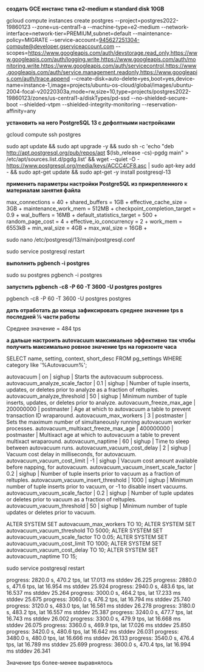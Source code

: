 **создать GCE инстанс типа e2-medium и standard disk 10GB**

gcloud compute instances create postgres --project=postgres2022-19860123 --zone=us-central1-a --machine-type=e2-medium --network-interface=network-tier=PREMIUM,subnet=default --maintenance-policy=MIGRATE --service-account=945627251304-compute@developer.gserviceaccount.com --scopes=https://www.googleapis.com/auth/devstorage.read_only,https://www.googleapis.com/auth/logging.write,https://www.googleapis.com/auth/monitoring.write,https://www.googleapis.com/auth/servicecontrol,https://www.googleapis.com/auth/service.management.readonly,https://www.googleapis.com/auth/trace.append --create-disk=auto-delete=yes,boot=yes,device-name=instance-1,image=projects/ubuntu-os-cloud/global/images/ubuntu-2004-focal-v20220303a,mode=rw,size=10,type=projects/postgres2022-19860123/zones/us-central1-a/diskTypes/pd-ssd --no-shielded-secure-boot --shielded-vtpm --shielded-integrity-monitoring --reservation-affinity=any

**установить на него PostgreSQL 13 с дефолтными настройками**

gcloud compute ssh postgres

sudo apt update && sudo apt upgrade -y && sudo sh -c 'echo "deb http://apt.postgresql.org/pub/repos/apt $(lsb_release -cs)-pgdg main" > /etc/apt/sources.list.d/pgdg.list' && wget --quiet -O - https://www.postgresql.org/media/keys/ACCC4CF8.asc | sudo apt-key add - && sudo apt-get update && sudo apt-get -y install postgresql-13

**применить параметры настройки PostgreSQL из прикрепленного к материалам занятия файла**

max_connections = 40 +
shared_buffers = 1GB +
effective_cache_size = 3GB +
maintenance_work_mem = 512MB +
checkpoint_completion_target = 0.9 +
wal_buffers = 16MB +
default_statistics_target = 500 +
random_page_cost = 4 +
effective_io_concurrency = 2 +
work_mem = 6553kB +
min_wal_size = 4GB +
max_wal_size = 16GB +

sudo nano /etc/postgresql/13/main/postgresql.conf

sudo service postgresql restart

**выполнить pgbench -i postgres**

sudo su postgres
pgbench -i postgres

**запустить pgbench -c8 -P 60 -T 3600 -U postgres postgres**

pgbench -c8 -P 60 -T 3600 -U postgres postgres

**дать отработать до конца**
**зафиксировать среднее значение tps в последней ⅙ части работы**

Среднее значение = 484 tps

**а дальше настроить autovacuum максимально эффективно**
**так чтобы получить максимально ровное значение tps на горизонте часа**

SELECT name, setting, context, short_desc FROM pg_settings WHERE category like '%Autovacuum%';

autovacuum                            | on        | sighup     | Starts the autovacuum subprocess.
 autovacuum_analyze_scale_factor       | 0.1       | sighup     | Number of tuple inserts, updates, or deletes prior to analyze as a fraction of reltuples.
 autovacuum_analyze_threshold          | 50        | sighup     | Minimum number of tuple inserts, updates, or deletes prior to analyze.
 autovacuum_freeze_max_age             | 200000000 | postmaster | Age at which to autovacuum a table to prevent transaction ID wraparound.
 autovacuum_max_workers                | 3         | postmaster | Sets the maximum number of simultaneously running autovacuum worker processes.
 autovacuum_multixact_freeze_max_age   | 400000000 | postmaster | Multixact age at which to autovacuum a table to prevent multixact wraparound.
 autovacuum_naptime                    | 60        | sighup     | Time to sleep between autovacuum runs.
 autovacuum_vacuum_cost_delay          | 2         | sighup     | Vacuum cost delay in milliseconds, for autovacuum.
 autovacuum_vacuum_cost_limit          | -1        | sighup     | Vacuum cost amount available before napping, for autovacuum.
 autovacuum_vacuum_insert_scale_factor | 0.2       | sighup     | Number of tuple inserts prior to vacuum as a fraction of reltuples.
 autovacuum_vacuum_insert_threshold    | 1000      | sighup     | Minimum number of tuple inserts prior to vacuum, or -1 to disable insert vacuums.
 autovacuum_vacuum_scale_factor        | 0.2       | sighup     | Number of tuple updates or deletes prior to vacuum as a fraction of reltuples.
 autovacuum_vacuum_threshold           | 50        | sighup     | Minimum number of tuple updates or deletes prior to vacuum.


ALTER SYSTEM SET autovacuum_max_workers TO 10;
ALTER SYSTEM SET autovacuum_vacuum_threshold TO 5000;
ALTER SYSTEM SET autovacuum_vacuum_scale_factor TO 0.05;
ALTER SYSTEM SET autovacuum_vacuum_cost_limit TO 1000;
ALTER SYSTEM SET autovacuum_vacuum_cost_delay TO 10;
ALTER SYSTEM SET autovacuum_naptime TO 15;

sudo service postgresql restart

progress: 2820.0 s, 470.2 tps, lat 17.013 ms stddev 26.225
progress: 2880.0 s, 471.6 tps, lat 16.954 ms stddev 25.924
progress: 2940.0 s, 483.6 tps, lat 16.537 ms stddev 25.264
progress: 3000.0 s, 464.2 tps, lat 17.233 ms stddev 25.675
progress: 3060.0 s, 476.2 tps, lat 16.794 ms stddev 25.740
progress: 3120.0 s, 483.0 tps, lat 16.561 ms stddev 26.278
progress: 3180.0 s, 483.2 tps, lat 16.557 ms stddev 25.387
progress: 3240.0 s, 477.7 tps, lat 16.743 ms stddev 26.002
progress: 3300.0 s, 479.9 tps, lat 16.668 ms stddev 26.075
progress: 3360.0 s, 469.9 tps, lat 17.026 ms stddev 25.850
progress: 3420.0 s, 480.6 tps, lat 16.642 ms stddev 26.031
progress: 3480.0 s, 480.0 tps, lat 16.666 ms stddev 26.133
progress: 3540.0 s, 476.4 tps, lat 16.789 ms stddev 25.699
progress: 3600.0 s, 470.4 tps, lat 16.994 ms stddev 26.341

Значение tps более-менее выравнялось 